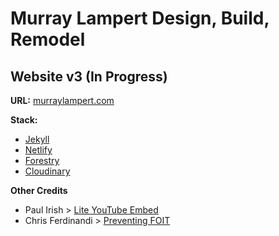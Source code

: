 # Murray Lampert Design, Build, Remodel

## Website v3 (In Progress)

**URL:** [murraylampert.com](https://murraylampert.com)

**Stack:**
- [Jekyll](https://jekyllrb.com/)
- [Netlify](https://www.netlify.com/)
- [Forestry](https://forestry.io/)
- [Cloudinary](https://forestry.io/)

**Other Credits**
- Paul Irish > [Lite YouTube Embed](https://github.com/paulirish/lite-youtube-embed)
- Chris Ferdinandi > [Preventing FOIT](https://gomakethings.com/preventing-foit-with-web-fonts-using-the-vanilla-js-fonts.load-method/)

